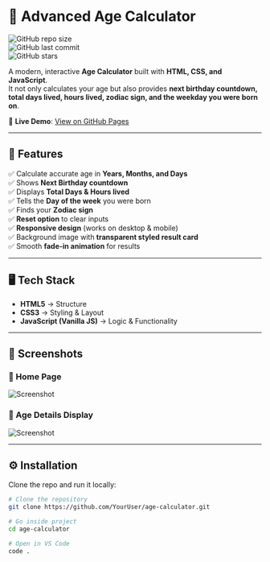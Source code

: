 # 🧮 Advanced Age Calculator  

![GitHub repo size](https://img.shields.io/github/repo-size/YourUser/age-calculator?color=blue)  
![GitHub last commit](https://img.shields.io/github/last-commit/YourUser/age-calculator?color=green)  
![GitHub stars](https://img.shields.io/github/stars/YourUser/age-calculator?style=social)  

A modern, interactive **Age Calculator** built with **HTML, CSS, and JavaScript**.  
It not only calculates your age but also provides **next birthday countdown, total days lived, hours lived, zodiac sign, and the weekday you were born on**.  

🔗 **Live Demo**: [View on GitHub Pages](https://14bharanid.github.io/age-calculator/)  

---

## 🚀 Features  

✅ Calculate accurate age in **Years, Months, and Days**  
✅ Shows **Next Birthday countdown**  
✅ Displays **Total Days & Hours lived**  
✅ Tells the **Day of the week** you were born  
✅ Finds your **Zodiac sign**  
✅ **Reset option** to clear inputs  
✅ **Responsive design** (works on desktop & mobile)  
✅ Background image with **transparent styled result card**  
✅ Smooth **fade-in animation** for results  

---

## 🖥️ Tech Stack  

- **HTML5** → Structure  
- **CSS3** → Styling & Layout  
- **JavaScript (Vanilla JS)** → Logic & Functionality  

---

## 📸 Screenshots  

### 🔹 Home Page  
![Screenshot](images/screenshot1.png)

### 🔹 Age Details Display  
![Screenshot](images/screenshot2.png)  

---

## ⚙️ Installation  

Clone the repo and run it locally:  

```bash
# Clone the repository
git clone https://github.com/YourUser/age-calculator.git

# Go inside project
cd age-calculator

# Open in VS Code
code .
